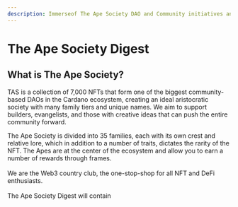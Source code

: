 ```yaml
---
description: Immerseof The Ape Society DAO and Community initiatives anc
---
```


# The Ape Society Digest

## What is The Ape Society?

TAS is a collection of 7,000 NFTs that form one of the biggest community-based DAOs in the Cardano ecosystem, creating an ideal aristocratic society with many family tiers and unique names. We aim to support builders, evangelists, and those with creative ideas that can push the entire community forward.

The Ape Society is divided into 35 families, each with its own crest and relative lore, which in addition to a number of traits, dictates the rarity of the NFT. The Apes are at the center of the ecosystem and allow you to earn a number of rewards through frames.\
\
We are the Web3 country club, the one-stop-shop for all NFT and DeFi enthusiasts.\
\
The Ape Society Digest will contain

